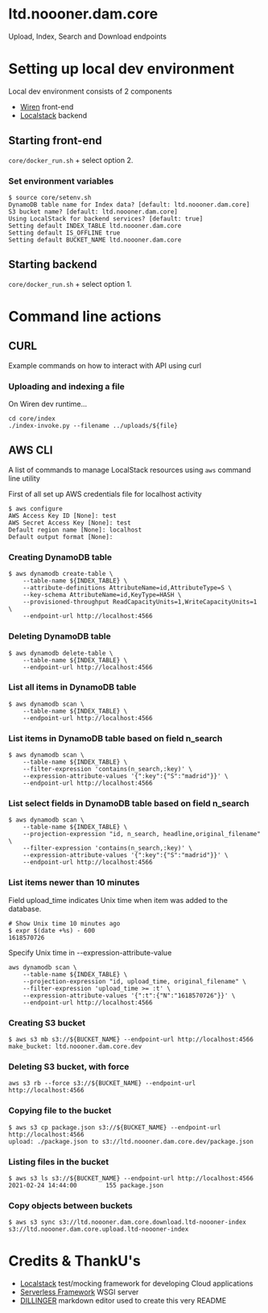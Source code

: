 # ltd.noooner.dam.core

Upload, Index, Search and Download endpoints

# Setting up local dev environment

Local dev environment consists of 2 components

* [Wiren](https://github.com/jussiheinonen/wiren) front-end
* [Localstack](https://github.com/localstack/localstack) backend

## Starting front-end

`core/docker_run.sh` + select option 2.


### Set environment variables

```
$ source core/setenv.sh
DynamoDB table name for Index data? [default: ltd.noooner.dam.core]  
S3 bucket name? [default: ltd.noooner.dam.core] 
Using LocalStack for backend services? [default: true] 
Setting default INDEX_TABLE ltd.noooner.dam.core
Setting default IS_OFFLINE true
Setting default BUCKET_NAME ltd.noooner.dam.core
```

## Starting backend

`core/docker_run.sh` + select option 1.

# Command line actions

## CURL

Example commands on how to interact with API using curl

### Uploading and indexing a file

On Wiren dev runtime...
```
cd core/index
./index-invoke.py --filename ../uploads/${file}

```

## AWS CLI

A list of commands to manage LocalStack resources using `aws` command line utility

First of all set up AWS credentials file for localhost activity
```
$ aws configure
AWS Access Key ID [None]: test
AWS Secret Access Key [None]: test
Default region name [None]: localhost
Default output format [None]: 
```

### Creating DynamoDB table
```
$ aws dynamodb create-table \
    --table-name ${INDEX_TABLE} \
    --attribute-definitions AttributeName=id,AttributeType=S \
    --key-schema AttributeName=id,KeyType=HASH \
    --provisioned-throughput ReadCapacityUnits=1,WriteCapacityUnits=1 \
    --endpoint-url http://localhost:4566
```

### Deleting DynamoDB table
```
$ aws dynamodb delete-table \
    --table-name ${INDEX_TABLE} \
    --endpoint-url http://localhost:4566
```

### List all items in DynamoDB table
```
$ aws dynamodb scan \
    --table-name ${INDEX_TABLE} \
    --endpoint-url http://localhost:4566
```

### List items in DynamoDB table based on field n_search
```
$ aws dynamodb scan \
    --table-name ${INDEX_TABLE} \
    --filter-expression 'contains(n_search,:key)' \
    --expression-attribute-values '{":key":{"S":"madrid"}}' \
    --endpoint-url http://localhost:4566
```

### List select fields in DynamoDB table based on field n_search
```
$ aws dynamodb scan \
    --table-name ${INDEX_TABLE} \
    --projection-expression "id, n_search, headline,original_filename" \
    --filter-expression 'contains(n_search,:key)' \
    --expression-attribute-values '{":key":{"S":"madrid"}}' \
    --endpoint-url http://localhost:4566
```

### List items newer than 10 minutes

Field upload_time indicates Unix time when item was added to the database.

```
# Show Unix time 10 minutes ago
$ expr $(date +%s) - 600
1618570726
```
Specify Unix time in --expression-attribute-value
```
aws dynamodb scan \
    --table-name ${INDEX_TABLE} \
    --projection-expression "id, upload_time, original_filename" \
    --filter-expression 'upload_time >= :t' \
    --expression-attribute-values '{":t":{"N":"1618570726"}}' \
    --endpoint-url http://localhost:4566
```

### Creating S3 bucket
```
$ aws s3 mb s3://${BUCKET_NAME} --endpoint-url http://localhost:4566
make_bucket: ltd.noooner.dam.core.dev
```

### Deleting S3 bucket, with force
```
aws s3 rb --force s3://${BUCKET_NAME} --endpoint-url http://localhost:4566
```

### Copying file to the bucket
```
$ aws s3 cp package.json s3://${BUCKET_NAME} --endpoint-url http://localhost:4566
upload: ./package.json to s3://ltd.noooner.dam.core.dev/package.json 
```

### Listing files in the bucket
```
$ aws s3 ls s3://${BUCKET_NAME} --endpoint-url http://localhost:4566
2021-02-24 14:44:00        155 package.json
```

### Copy objects between buckets

```
$ aws s3 sync s3://ltd.noooner.dam.core.download.ltd-noooner-index s3://ltd.noooner.dam.core.upload.ltd-noooner-index
```

# Credits & ThankU's
* [Localstack](https://github.com/localstack/localstack) test/mocking framework for developing Cloud applications
* [Serverless Framework](https://www.serverless.com/plugins/serverless-wsgi) WSGI server
* [DILLINGER](https://dillinger.io/) markdown editor used to create this very README